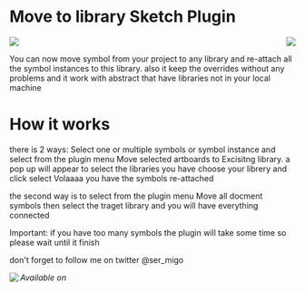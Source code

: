 # Move to library Sketch Plugin

<img align="center" src="https://raw.githubusercontent.com/ahmedmigo/Move-to-library-sketchplugin/master/icon.png">
<img align="right" src="https://raw.githubusercontent.com/ahmedmigo/Move-to-library-sketchplugin/master/screenshot.png">


You can now move symbol from your project to any library and re-attach all the symbol instances to this library. also it keep the overrides without any problems and it work with abstract that have libraries not in your local machine


<h1> How it works </h1>
<p>
there is 2 ways:
Select one or multiple symbols or symbol instance and select from the plugin menu Move selected artboards to Excisitng library.
a pop up will appear to select the libraries you have
choose your librery and click select
Volaaaa you have the symbols re-attached

the second way is to select from the plugin menu Move all docment symbols then select the traget library and you will have everything connected

Important: if you have too many symbols the plugin will take some time so please wait until it finish

don't forget to follow me on twitter @ser_migo
</p>


<i>
Available on
</i>
<img align="left" src="https://camo.githubusercontent.com/714a058cc16680db4895e3974a357f210a3f8da8/687474703a2f2f736b657463687061636b732d636f6d2e73332e616d617a6f6e6177732e636f6d2f6173736574732f6261646765732f736b657463687061636b732d62616467652d696e7374616c6c2e706e67">

